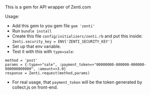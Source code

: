 This is a gem for API wrapper of Zenti.com

Usage:

- Add this gem to you gem file `gem 'zenti'`
- Run `bundle install`
- Create this file `config/initializers/zenti.rb` and put this inside: `Zenti.security_key = ENV['ZENTI_SECURITY_KEY']`
- Set up that env variable.
- Test it with this with `type=sale`:

```
method = 'post'
params = {:type=>"sale", :payment_token=>"00000000-000000-000000-000000000000", :amount=>3.0}
response = Zenti.request(method,params)
```

- For real usage, that `payment_token` will be the token generated by collect.js on front-end. 
